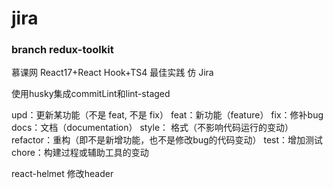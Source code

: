 # jira
### branch redux-toolkit
慕课网 React17+React Hook+TS4 最佳实践 仿 Jira

使用husky集成commitLint和lint-staged


upd：更新某功能（不是 feat, 不是 fix）
feat：新功能（feature）
fix：修补bug
docs：文档（documentation）
style： 格式（不影响代码运行的变动）
refactor：重构（即不是新增功能，也不是修改bug的代码变动）
test：增加测试
chore：构建过程或辅助工具的变动

react-helmet 修改header